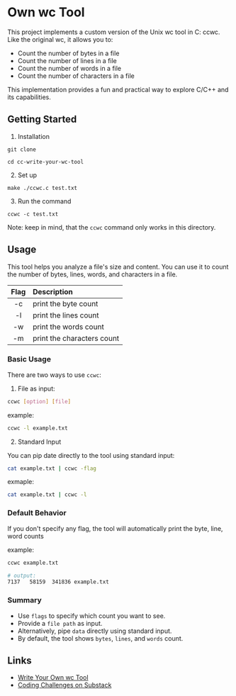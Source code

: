 # Own wc Tool

This project implements a custom version of the Unix wc tool in C: ccwc. Like the original wc, it allows you to:

- Count the number of bytes in a file
- Count the number of lines in a file
- Count the number of words in a file
- Count the number of characters in a file

This implementation provides a fun and practical way to explore C/C++ and its capabilities.

## Getting Started

1. Installation

```
git clone 

cd cc-write-your-wc-tool
```

2. Set up

```
make ./ccwc.c test.txt
```

3. Run the command

```
ccwc -c test.txt
```

Note: keep in mind, that the `ccwc` command only works in this directory.

## Usage

This tool helps you analyze a file's size and content. You can use it to count the number of bytes, lines, words, and characters in a file.

| Flag | Description                |
| :--: | :------------------------- |
|  -c  | print the byte count       |
|  -l  | print the lines count      |
|  -w  | print the words count      |
|  -m  | print the characters count |

### Basic Usage

There are two ways to use `ccwc`:

1. File as input:

```bash
ccwc [option] [file]
```

example:

```bash
ccwc -l example.txt
```

2. Standard Input

You can pip date directly to the tool using standard input:

```bash
cat example.txt | ccwc -flag
```

exmaple:

```bash
cat example.txt | ccwc -l
```

### Default Behavior

If you don't specify any flag, the tool will automatically print the byte, line, word counts

example:

```bash
ccwc example.txt

# output:
7137   58159  341836 example.txt
```

### Summary

- Use `flags` to specify which count you want to see.
- Provide a `file path` as input.
- Alternatively, pipe `data` directly using standard input.
- By default, the tool shows `bytes`, `lines`, and `words` count.

## Links

- [Write Your Own wc Tool](https://codingchallenges.fyi/challenges/challenge-wc)
- [Coding Challenges on Substack](https://codingchallenges.substack.com/)
